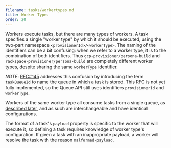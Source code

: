 ```yaml
---
filename: tasks/workertypes.md
title: Worker Types
order: 20
---
```


Workers execute tasks, but there are many types of workers. A task specifies a
single "worker type" by which it should be executed, using the two-part
namespace `<provisionerId>/<workerType>`.  The naming of the identifiers can be
a bit confusing: when we refer to a worker type, it is to the combination of
both identifiers. Thus `gcp-provisioner/persona-build` and
`rackspace-provisioner/persona-build` are completely different worker types,
despite sharing the same `workerType` identifier.

*NOTE*: [RFC#145](https://github.com/taskcluster/taskcluster-rfcs/pull/145) addresses this confusion by introducing the term `taskQueueId` to name the queue in which a task is stored.
This RFC is not yet fully implemented, so the Queue API still uses identifiers `provisionerId` and `workerType`.

Workers of the same worker type all consume tasks from a single queue, as
[described later](/docs/manual/task-execution/queues), and as such are
interchangeable and have identical configurations.

The format of a task's `payload` property is specific to the worker that will
execute it, so defining a task requires knowledge of worker type's
configuration. If given a task with an inappropriate payload, a worker will
resolve the task with the reason `malformed-payload`.

